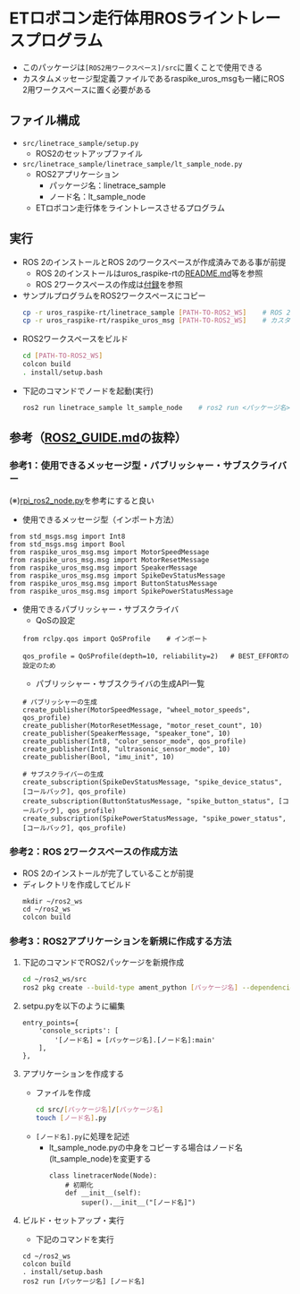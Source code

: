 # ETロボコン走行体用ROSライントレースプログラム
- このパッケージは`[ROS2用ワークスペース]/src`に置くことで使用できる
- カスタムメッセージ型定義ファイルであるraspike_uros_msgも一緒にROS 2用ワークスペースに置く必要がある

## ファイル構成
- `src/linetrace_sample/setup.py`
    - ROS2のセットアップファイル
- `src/linetrace_sample/linetrace_sample/lt_sample_node.py`
    - ROS2アプリケーション
        - パッケージ名：linetrace_sample
        - ノード名：lt_sample_node
    - ETロボコン走行体をライントレースさせるプログラム

## 実行
- ROS 2のインストールとROS 2のワークスペースが作成済みである事が前提
    - ROS 2のインストールはuros_raspike-rtの[README.md](../README.md)等を参照
    - ROS 2ワークスペースの作成は[付録](#参考2ros-2ワークスペースの作成方法)を参照
- サンプルプログラムをROS2ワークスペースにコピー
    ```bash
    cp -r uros_raspike-rt/linetrace_sample [PATH-TO-ROS2_WS]    # ROS 2アプリパッケージ
    cp -r uros_raspike-rt/raspike_uros_msg [PATH-TO-ROS2_WS]    # カスタムメッセージ型定義ファイル
    ```
- ROS2ワークスペースをビルド
    ```bash
    cd [PATH-TO-ROS2_WS]
    colcon build
    . install/setup.bash
    ```
- 下記のコマンドでノードを起動(実行)
    ```bash
    ros2 run linetrace_sample lt_sample_node    # ros2 run <パッケージ名> <ノード名>
    ```


## 参考（[ROS2_GUIDE.md](../ROS2_GUIDE.md)の抜粋）    
### 参考1：使用できるメッセージ型・パブリッシャー・サブスクライバー
(※)[rpi_ros2_node.py](../ros2_raspike_rt/ros2_raspike_rt/lib/rpi_ros2_node.py)を参考にすると良い<Br>
- 使用できるメッセージ型（インポート方法）
```
from std_msgs.msg import Int8
from std_msgs.msg import Bool
from raspike_uros_msg.msg import MotorSpeedMessage        
from raspike_uros_msg.msg import MotorResetMessage             
from raspike_uros_msg.msg import SpeakerMessage
from raspike_uros_msg.msg import SpikeDevStatusMessage
from raspike_uros_msg.msg import ButtonStatusMessage
from raspike_uros_msg.msg import SpikePowerStatusMessage
```
- 使用できるパブリッシャー・サブスクライバ
    - QoSの設定
    ```
    from rclpy.qos import QoSProfile    # インポート

    qos_profile = QoSProfile(depth=10, reliability=2)   # BEST_EFFORTの設定のため
    ```
    - パブリッシャー・サブスクライバの生成API一覧
    ```
    # パブリッシャーの生成
    create_publisher(MotorSpeedMessage, "wheel_motor_speeds", qos_profile)
    create_publisher(MotorResetMessage, "motor_reset_count", 10)
    create_publisher(SpeakerMessage, "speaker_tone", 10)
    create_publisher(Int8, "color_sensor_mode", qos_profile)
    create_publisher(Int8, "ultrasonic_sensor_mode", 10)
    create_publisher(Bool, "imu_init", 10)

    # サブスクライバーの生成
    create_subscription(SpikeDevStatusMessage, "spike_device_status", [コールバック], qos_profile)
    create_subscription(ButtonStatusMessage, "spike_button_status", [コールバック], qos_profile)
    create_subscription(SpikePowerStatusMessage, "spike_power_status", [コールバック], qos_profile)
    ```

### 参考2：ROS 2ワークスペースの作成方法
- ROS 2のインストールが完了していることが前提
- ディレクトリを作成してビルド
    ```
    mkdir ~/ros2_ws
    cd ~/ros2_ws
    colcon build
    ```

### 参考3：ROS2アプリケーションを新規に作成する方法
1. 下記のコマンドでROS2パッケージを新規作成
    ```bash
    cd ~/ros2_ws/src
    ros2 pkg create --build-type ament_python [パッケージ名] --dependencies rclpy
    ```

1. setpu.pyを以下のように編集
    ```
    entry_points={
        'console_scripts': [
            '[ノード名] = [パッケージ名].[ノード名]:main'
        ],
    },
    ```

1. アプリケーションを作成する
    - ファイルを作成
        ```bash
        cd src/[パッケージ名]/[パッケージ名]
        touch [ノード名].py
        ```
    - `[ノード名].py`に処理を記述
        - lt_sample_node.pyの中身をコピーする場合はノード名(lt_sample_node)を変更する
            ```
            class linetracerNode(Node):
                # 初期化
                def __init__(self):
                    super().__init__("[ノード名]")
            ```

1. ビルド・セットアップ・実行
    - 下記のコマンドを実行
    ```
    cd ~/ros2_ws
    colcon build
    . install/setup.bash
    ros2 run [パッケージ名] [ノード名]
    ```